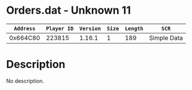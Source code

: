 # Orders.dat - Unknown 11

| `Address` | `Player ID` | `Version` | `Size` | `Length` | `SCR` |
| ---------- | ----------- | --------- | ------ | -------- | ---- |
| 0x664C80 | 223815 | 1.16.1 | 1 | 189 | Simple Data |

# Description

No description.